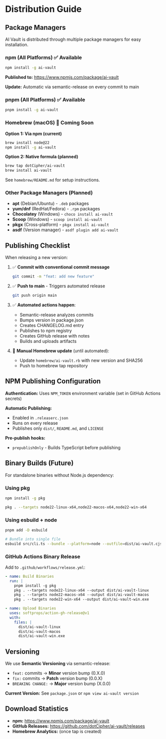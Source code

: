 # Distribution Guide

## Package Managers

AI Vault is distributed through multiple package managers for easy installation.

### npm (All Platforms) ✅ Available

```bash
npm install -g ai-vault
```

**Published to:** https://www.npmjs.com/package/ai-vault

**Update:** Automatic via semantic-release on every commit to main

### pnpm (All Platforms) ✅ Available

```bash
pnpm install -g ai-vault
```

### Homebrew (macOS) 🚧 Coming Soon

**Option 1: Via npm (current)**

```bash
brew install node@22
npm install -g ai-vault
```

**Option 2: Native formula (planned)**

```bash
brew tap dotCipher/ai-vault
brew install ai-vault
```

See `homebrew/README.md` for setup instructions.

### Other Package Managers (Planned)

- **apt** (Debian/Ubuntu) - `.deb` packages
- **yum/dnf** (RedHat/Fedora) - `.rpm` packages
- **Chocolatey** (Windows) - `choco install ai-vault`
- **Scoop** (Windows) - `scoop install ai-vault`
- **pkgx** (Cross-platform) - `pkgx install ai-vault`
- **asdf** (Version manager) - `asdf plugin add ai-vault`

## Publishing Checklist

When releasing a new version:

1. ✅ **Commit with conventional commit message**

   ```bash
   git commit -m "feat: add new feature"
   ```

2. ✅ **Push to main** - Triggers automated release

   ```bash
   git push origin main
   ```

3. ✅ **Automated actions happen**:
   - Semantic-release analyzes commits
   - Bumps version in package.json
   - Creates CHANGELOG.md entry
   - Publishes to npm registry
   - Creates GitHub release with notes
   - Builds and uploads artifacts

4. 🚧 **Manual Homebrew update** (until automated):
   - Update `homebrew/ai-vault.rb` with new version and SHA256
   - Push to homebrew tap repository

## NPM Publishing Configuration

**Authentication:** Uses `NPM_TOKEN` environment variable (set in GitHub Actions secrets)

**Automatic Publishing:**

- Enabled in `.releaserc.json`
- Runs on every release
- Publishes only `dist/`, `README.md`, and `LICENSE`

**Pre-publish hooks:**

- `prepublishOnly` - Builds TypeScript before publishing

## Binary Builds (Future)

For standalone binaries without Node.js dependency:

### Using pkg

```bash
npm install -g pkg

pkg . --targets node22-linux-x64,node22-macos-x64,node22-win-x64
```

### Using esbuild + node

```bash
pnpm add -D esbuild

# Bundle into single file
esbuild src/cli.ts --bundle --platform=node --outfile=dist/ai-vault.cjs
```

### GitHub Actions Binary Release

Add to `.github/workflows/release.yml`:

```yaml
- name: Build Binaries
  run: |
    pnpm install -g pkg
    pkg . --targets node22-linux-x64 --output dist/ai-vault-linux
    pkg . --targets node22-macos-x64 --output dist/ai-vault-macos
    pkg . --targets node22-win-x64 --output dist/ai-vault-win.exe

- name: Upload Binaries
  uses: softprops/action-gh-release@v1
  with:
    files: |
      dist/ai-vault-linux
      dist/ai-vault-macos
      dist/ai-vault-win.exe
```

## Versioning

We use **Semantic Versioning** via semantic-release:

- `feat:` commits → **Minor** version bump (0.X.0)
- `fix:` commits → **Patch** version bump (0.0.X)
- `BREAKING CHANGE:` → **Major** version bump (X.0.0)

**Current Version:** See `package.json` or `npm view ai-vault version`

## Download Statistics

- **npm:** https://www.npmjs.com/package/ai-vault
- **GitHub Releases:** https://github.com/dotCipher/ai-vault/releases
- **Homebrew Analytics:** (once tap is created)

